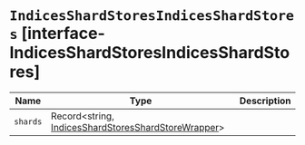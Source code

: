 # `IndicesShardStoresIndicesShardStores` [interface-IndicesShardStoresIndicesShardStores]

| Name | Type | Description |
| - | - | - |
| `shards` | Record<string, [IndicesShardStoresShardStoreWrapper](./IndicesShardStoresShardStoreWrapper.md)> | &nbsp; |
